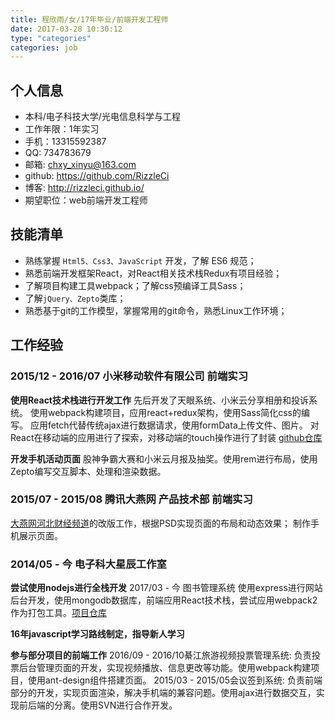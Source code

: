 ```yaml
---
title: 程欣雨/女/17年毕业/前端开发工程师
date: 2017-03-28 10:30:12
type: "categories"
categories: job
---
```


## 个人信息
- 本科/电子科技大学/光电信息科学与工程
- 工作年限：1年实习
- 手机：13315592387
- QQ: 734783679
- 邮箱: chxy_xinyu@163.com
- github: https://github.com/RizzleCi
- 博客: http://rizzleci.github.io/
- 期望职位：web前端开发工程师

## 技能清单
- 熟练掌握 `Html5、Css3、JavaScript` 开发，了解 ES6 规范；
- 熟悉前端开发框架React，对React相关技术栈Redux有项目经验；
- 了解项目构建工具webpack；了解css预编译工具Sass；
- 了解`jQuery、Zepto`类库；
- 熟悉基于git的工作模型，掌握常用的git命令，熟悉Linux工作环境；

## 工作经验
### 2015/12 - 2016/07 小米移动软件有限公司 前端实习
**使用React技术栈进行开发工作**
先后开发了天眼系统、小米云分享相册和投诉系统。
使用webpack构建项目，应用react+redux架构，使用Sass简化css的编写。
应用fetch代替传统ajax进行数据请求，使用formData上传文件、图片。
对React在移动端的应用进行了探索，对移动端的touch操作进行了封装 [github仓库](https://github.com/RizzleCi/react-touch)

**开发手机活动页面**
股神争霸大赛和小米云月报及抽奖。使用rem进行布局，使用Zepto编写交互脚本、处理和渲染数据。

### 2015/07 - 2015/08 腾讯大燕网 产品技术部 前端实习
[大燕网河北财经频道](http://hb.jjj.qq.com/finance/)的改版工作，根据PSD实现页面的布局和动态效果；
制作手机展示页面。

### 2014/05 - 今 电子科大星辰工作室
**尝试使用nodejs进行全栈开发**
	2017/03 - 今 图书管理系统 使用express进行网站后台开发，使用mongodb数据库，前端应用React技术栈，尝试应用webpack2作为打包工具。[项目仓库](https://github.com/RizzleCi/Library-manager)

**16年javascript学习路线制定，指导新人学习**

**参与部分项目的前端工作**
2016/09 - 2016/10綦江旅游视频投票管理系统: 负责投票后台管理页面的开发，实现视频播放、信息更改等功能。使用webpack构建项目，使用ant-design组件搭建页面。
2015/03 - 2015/05会议签到系统: 负责前端部分的开发，实现页面渲染，解决手机端的兼容问题。使用ajax进行数据交互，实现前后端的分离。使用SVN进行合作开发。

